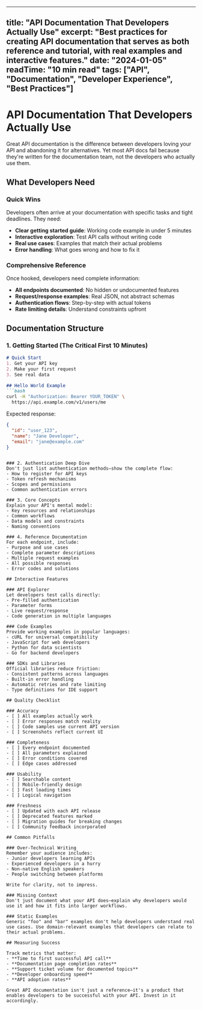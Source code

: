 
---
title: "API Documentation That Developers Actually Use"
excerpt: "Best practices for creating API documentation that serves as both reference and tutorial, with real examples and interactive features."
date: "2024-01-05"
readTime: "10 min read"
tags: ["API", "Documentation", "Developer Experience", "Best Practices"]
---

# API Documentation That Developers Actually Use

Great API documentation is the difference between developers loving your API and abandoning it for alternatives. Yet most API docs fail because they're written for the documentation team, not the developers who actually use them.

## What Developers Need

### Quick Wins
Developers often arrive at your documentation with specific tasks and tight deadlines. They need:
- **Clear getting started guide**: Working code example in under 5 minutes
- **Interactive exploration**: Test API calls without writing code
- **Real use cases**: Examples that match their actual problems
- **Error handling**: What goes wrong and how to fix it

### Comprehensive Reference
Once hooked, developers need complete information:
- **All endpoints documented**: No hidden or undocumented features
- **Request/response examples**: Real JSON, not abstract schemas
- **Authentication flows**: Step-by-step with actual tokens
- **Rate limiting details**: Understand constraints upfront

## Documentation Structure

### 1. Getting Started (The Critical First 10 Minutes)

```markdown
# Quick Start
1. Get your API key
2. Make your first request
3. See real data

## Hello World Example
```bash
curl -H "Authorization: Bearer YOUR_TOKEN" \
  https://api.example.com/v1/users/me
```

Expected response:
```json
{
  "id": "user_123",
  "name": "Jane Developer",
  "email": "jane@example.com"
}
```
```

### 2. Authentication Deep Dive
Don't just list authentication methods—show the complete flow:
- How to register for API keys
- Token refresh mechanisms
- Scopes and permissions
- Common authentication errors

### 3. Core Concepts
Explain your API's mental model:
- Key resources and relationships
- Common workflows
- Data models and constraints
- Naming conventions

### 4. Reference Documentation
For each endpoint, include:
- Purpose and use cases
- Complete parameter descriptions
- Multiple request examples
- All possible responses
- Error codes and solutions

## Interactive Features

### API Explorer
Let developers test calls directly:
- Pre-filled authentication
- Parameter forms
- Live request/response
- Code generation in multiple languages

### Code Examples
Provide working examples in popular languages:
- cURL for universal compatibility
- JavaScript for web developers
- Python for data scientists
- Go for backend developers

### SDKs and Libraries
Official libraries reduce friction:
- Consistent patterns across languages
- Built-in error handling
- Automatic retries and rate limiting
- Type definitions for IDE support

## Quality Checklist

### Accuracy
- [ ] All examples actually work
- [ ] Error responses match reality
- [ ] Code samples use current API version
- [ ] Screenshots reflect current UI

### Completeness
- [ ] Every endpoint documented
- [ ] All parameters explained
- [ ] Error conditions covered
- [ ] Edge cases addressed

### Usability
- [ ] Searchable content
- [ ] Mobile-friendly design
- [ ] Fast loading times
- [ ] Logical navigation

### Freshness
- [ ] Updated with each API release
- [ ] Deprecated features marked
- [ ] Migration guides for breaking changes
- [ ] Community feedback incorporated

## Common Pitfalls

### Over-Technical Writing
Remember your audience includes:
- Junior developers learning APIs
- Experienced developers in a hurry
- Non-native English speakers
- People switching between platforms

Write for clarity, not to impress.

### Missing Context
Don't just document what your API does—explain why developers would use it and how it fits into larger workflows.

### Static Examples
Generic "foo" and "bar" examples don't help developers understand real use cases. Use domain-relevant examples that developers can relate to their actual problems.

## Measuring Success

Track metrics that matter:
- **Time to first successful API call**
- **Documentation page completion rates**
- **Support ticket volume for documented topics**
- **Developer onboarding speed**
- **API adoption rates**

Great API documentation isn't just a reference—it's a product that enables developers to be successful with your API. Invest in it accordingly.
